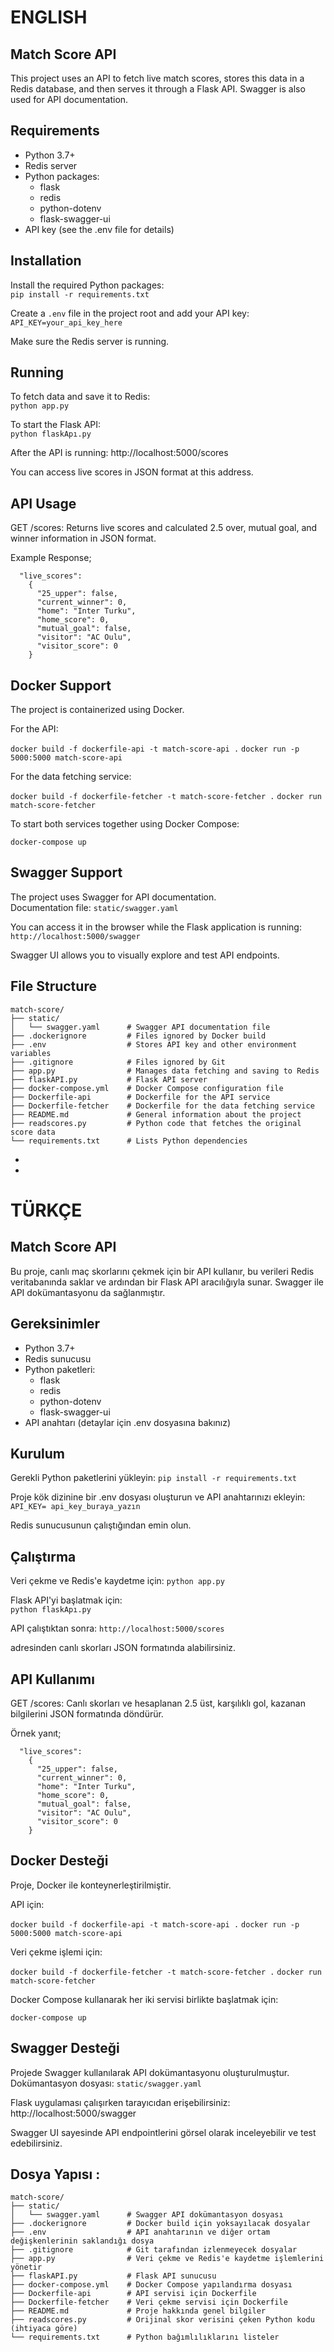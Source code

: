 # ENGLISH

## Match Score API
This project uses an API to fetch live match scores, stores this data in a Redis database, and then serves it through a Flask API. Swagger is also used for API documentation.


## Requirements
- Python 3.7+
- Redis server
- Python packages:
  - flask
  - redis
  - python-dotenv
  - flask-swagger-ui
- API key (see the .env file for details)



## Installation
Install the required Python packages:  
`pip install -r requirements.txt`

Create a `.env` file in the project root and add your API key: 
 `API_KEY=your_api_key_here`

Make sure the Redis server is running.


## Running
To fetch data and save it to Redis:  
  `python app.py`

To start the Flask API:  
  `python flaskApı.py`

After the API is running:
  http://localhost:5000/scores 

You can access live scores in JSON format at this address.


## API Usage
GET /scores: Returns live scores and calculated 2.5 over, mutual goal, and winner information in JSON format.

 Example Response;
```
  "live_scores": 
    {
      "25_upper": false,
      "current_winner": 0,
      "home": "Inter Turku",
      "home_score": 0,
      "mutual_goal": false,
      "visitor": "AC Oulu",
      "visitor_score": 0
    }
```


## Docker Support
The project is containerized using Docker.

For the API:

  `docker build -f dockerfile-api -t match-score-api .`
  `docker run -p 5000:5000 match-score-api`

For the data fetching service:

  `docker build -f dockerfile-fetcher -t match-score-fetcher .`
  `docker run match-score-fetcher`

To start both services together using Docker Compose:

  `docker-compose up`


## Swagger Support
The project uses Swagger for API documentation.  
Documentation file: `static/swagger.yaml`

You can access it in the browser while the Flask application is running:  
 `http://localhost:5000/swagger`

Swagger UI allows you to visually explore and test API endpoints.


## File Structure
```
match-score/
├── static/
│   └── swagger.yaml      # Swagger API documentation file
├── .dockerignore         # Files ignored by Docker build
├── .env                  # Stores API key and other environment variables
├── .gitignore            # Files ignored by Git
├── app.py                # Manages data fetching and saving to Redis
├── flaskAPI.py           # Flask API server
├── docker-compose.yml    # Docker Compose configuration file
├── Dockerfile-api        # Dockerfile for the API service
├── Dockerfile-fetcher    # Dockerfile for the data fetching service
├── README.md             # General information about the project
├── readscores.py         # Python code that fetches the original score data
└── requirements.txt      # Lists Python dependencies
```
-
-

# TÜRKÇE

## Match Score API
Bu proje, canlı maç skorlarını çekmek için bir API kullanır, bu verileri Redis veritabanında saklar ve ardından bir Flask API aracılığıyla sunar. Swagger ile API dokümantasyonu da sağlanmıştır.


## Gereksinimler 

- Python 3.7+
- Redis sunucusu
- Python paketleri:
  - flask
  - redis
  - python-dotenv
  - flask-swagger-ui
- API anahtarı (detaylar için .env dosyasına bakınız)


## Kurulum 
Gerekli Python paketlerini yükleyin:
`pip install -r requirements.txt`

Proje kök dizinine bir .env dosyası oluşturun ve API anahtarınızı ekleyin:
`API_KEY= api_key_buraya_yazın`

Redis sunucusunun çalıştığından emin olun.


## Çalıştırma 
Veri çekme ve Redis'e kaydetme için:
  `python app.py`

Flask API'yi başlatmak için:  
  `python flaskApı.py`

API çalıştıktan sonra:
 `http://localhost:5000/scores`
 
  adresinden canlı skorları JSON formatında alabilirsiniz.


## API Kullanımı
GET /scores: Canlı skorları ve hesaplanan 2.5 üst, karşılıklı gol, kazanan bilgilerini JSON formatında döndürür.
 
 Örnek yanıt;
```
  "live_scores": 
    {
      "25_upper": false,
      "current_winner": 0,
      "home": "Inter Turku",
      "home_score": 0,
      "mutual_goal": false,
      "visitor": "AC Oulu",
      "visitor_score": 0
    }
```


## Docker Desteği
Proje, Docker ile konteynerleştirilmiştir.

API için:

  `docker build -f dockerfile-api -t match-score-api .`
  `docker run -p 5000:5000 match-score-api`

Veri çekme işlemi için:

  `docker build -f dockerfile-fetcher -t match-score-fetcher .`
  `docker run match-score-fetcher`

Docker Compose kullanarak her iki servisi birlikte başlatmak için:

  `docker-compose up`


## Swagger Desteği
Projede Swagger kullanılarak API dokümantasyonu oluşturulmuştur.
Dokümantasyon dosyası: `static/swagger.yaml`

Flask uygulaması çalışırken tarayıcıdan erişebilirsiniz: 
 http://localhost:5000/swagger

Swagger UI sayesinde API endpointlerini görsel olarak inceleyebilir ve test edebilirsiniz.


## Dosya Yapısı :
```
match-score/
├── static/
│   └── swagger.yaml      # Swagger API dokümantasyon dosyası
├── .dockerignore         # Docker build için yoksayılacak dosyalar
├── .env                  # API anahtarının ve diğer ortam değişkenlerinin saklandığı dosya
├── .gitignore            # Git tarafından izlenmeyecek dosyalar
├── app.py                # Veri çekme ve Redis'e kaydetme işlemlerini yönetir
├── flaskAPI.py           # Flask API sunucusu
├── docker-compose.yml    # Docker Compose yapılandırma dosyası
├── Dockerfile-api        # API servisi için Dockerfile
├── Dockerfile-fetcher    # Veri çekme servisi için Dockerfile
├── README.md             # Proje hakkında genel bilgiler
├── readscores.py         # Orijinal skor verisini çeken Python kodu (ihtiyaca göre)
└── requirements.txt      # Python bağımlılıklarını listeler
```
